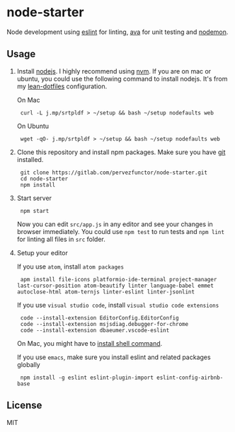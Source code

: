 # node-starter

Node development using [eslint](https://palantir.github.io/tslint) for linting, [ava](https://github.com/avajs/ava) for unit testing and [nodemon](https://github.com/remy/nodemon).

## Usage

1. Install [nodejs](https://nodejs.org/en/). I highly recommend using [nvm](https://github.com/creationix/nvm). If you are on mac or ubuntu, you could use the following command to install nodejs. It's from my [lean-dotfiles](https://gitlab.com/seartipy/lean-dotfiles) configuration.

    On Mac

        curl -L j.mp/srtpldf > ~/setup && bash ~/setup nodefaults web

    On Ubuntu

        wget -qO- j.mp/srtpldf > ~/setup && bash ~/setup nodefaults web

2. Clone this repository and install npm packages. Make sure you have [git](https://git-scm.com/) installed.

        git clone https://gitlab.com/pervezfunctor/node-starter.git
        cd node-starter
        npm install

3. Start server

        npm start

    Now you can edit `src/app.js` in any editor and see your changes in browser immediately. You could use `npm test` to run tests and `npm lint` for linting all files in `src` folder.

4. Setup your editor

    If you use `atom`, install `atom packages`

        apm install file-icons platformio-ide-terminal project-manager last-cursor-position atom-beautify linter language-babel emmet autoclose-html atom-ternjs linter-eslint linter-jsonlint

    If you use `visual studio code`, install `visual studio code extensions`

        code --install-extension EditorConfig.EditorConfig
        code --install-extension msjsdiag.debugger-for-chrome        
        code --install-extension dbaeumer.vscode-eslint

    On Mac, you might have to [install shell command](https://code.visualstudio.com/docs/setup/mac).

    If you use `emacs`, make sure you install eslint and related packages globally

        npm install -g eslint eslint-plugin-import eslint-config-airbnb-base


## License

MIT
